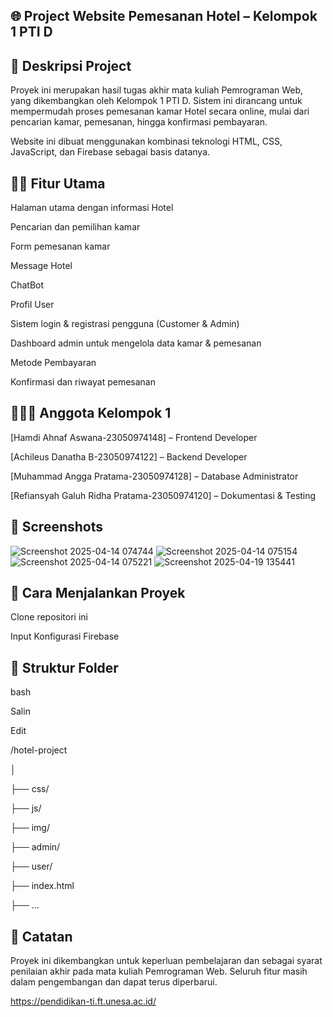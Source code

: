 ## 🌐 Project Website Pemesanan Hotel – Kelompok 1 PTI D
## 📌 Deskripsi Project
Proyek ini merupakan hasil tugas akhir mata kuliah Pemrograman Web, yang dikembangkan oleh Kelompok 1 PTI D. Sistem ini dirancang untuk mempermudah proses pemesanan kamar Hotel secara online, mulai dari pencarian kamar, pemesanan, hingga konfirmasi pembayaran.

Website ini dibuat menggunakan kombinasi teknologi HTML, CSS, JavaScript, dan Firebase sebagai basis datanya.

## 👨‍💻 Fitur Utama
Halaman utama dengan informasi Hotel

Pencarian dan pemilihan kamar

Form pemesanan kamar

Message Hotel

ChatBot

Profil User

Sistem login & registrasi pengguna (Customer & Admin)

Dashboard admin untuk mengelola data kamar & pemesanan

Metode Pembayaran

Konfirmasi dan riwayat pemesanan

## 🧑‍🤝‍🧑 Anggota Kelompok 1

[Hamdi Ahnaf Aswana-23050974148] – Frontend Developer

[Achileus Danatha B-23050974122] – Backend Developer

[Muhammad Angga Pratama-23050974128] – Database Administrator

[Refiansyah Galuh Ridha Pratama-23050974120] – Dokumentasi & Testing


## 📸 Screenshots
![Screenshot 2025-04-14 074744](https://github.com/user-attachments/assets/4c90c678-74f7-4998-b466-318e387dc27c)
![Screenshot 2025-04-14 075154](https://github.com/user-attachments/assets/e37288fb-85c8-485a-bc05-2e94492b33b1)
![Screenshot 2025-04-14 075221](https://github.com/user-attachments/assets/9e61f9c2-d560-4e69-8d1a-e0446f801f45)
![Screenshot 2025-04-19 135441](https://github.com/user-attachments/assets/e337f368-f9f8-489a-8884-48e236238368)


## 🚀 Cara Menjalankan Proyek
Clone repositori ini

Input Konfigurasi Firebase

## 📂 Struktur Folder

bash

Salin

Edit

/hotel-project

│

├── css/

├── js/

├── img/

├── admin/

├── user/

├── index.html

├── ...

## 📣 Catatan

Proyek ini dikembangkan untuk keperluan pembelajaran dan sebagai syarat penilaian akhir pada mata kuliah Pemrograman Web. Seluruh fitur masih dalam pengembangan dan dapat terus diperbarui.

https://pendidikan-ti.ft.unesa.ac.id/
